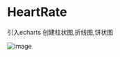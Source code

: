 # HeartRate
引入echarts 创建柱状图,折线图,饼状图

![image](https://github.com/good-good-study/HeartRate/blob/master/ezgif.com-video-to-gif.gif)
